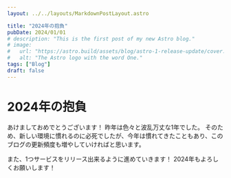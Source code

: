 ```yaml
---
layout: ../../layouts/MarkdownPostLayout.astro

title: "2024年の抱負"
pubDate: 2024/01/01
# description: "This is the first post of my new Astro blog."
# image:
#   url: "https://astro.build/assets/blog/astro-1-release-update/cover.jpeg"
#   alt: "The Astro logo with the word One."
tags: ["Blog"]
draft: false
---
```


# 2024年の抱負

あけましておめでとうございます！
昨年は色々と波乱万丈な1年でした。
そのため、新しい環境に慣れるのに必死でしたが、今年は慣れてきたこともあり、このブログの更新頻度も増やしていければと思います。

また、1つサービスをリリース出来るように進めていきます！
2024年もよろしくお願いします！
